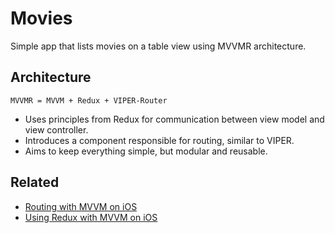 # Movies

Simple app that lists movies on a table view using MVVMR architecture.

## Architecture

```MVVMR = MVVM + Redux + VIPER-Router```

- Uses principles from Redux for communication between view model and view controller.
- Introduces a component responsible for routing, similar to VIPER.
- Aims to keep everything simple, but modular and reusable.

## Related

- [Routing with MVVM on iOS](https://medium.com/@gokselkoksal/routing-with-mvvm-on-ios-f22d021ad2b2)
- [Using Redux with MVVM on iOS](https://medium.com/@gokselkoksal/using-redux-with-mvvm-on-ios-18212454d676)
